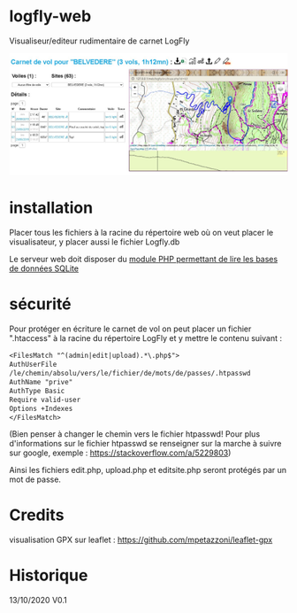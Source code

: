 # logfly-web
Visualiseur/editeur rudimentaire de carnet LogFly

![alt text](https://github.com/spasutto/logfly-web/blob/main/img/mainscreen.jpg?raw=true)

# installation
Placer tous les fichiers à la racine du répertoire web où on veut placer le visualisateur, y placer aussi le fichier Logfly.db

Le serveur web doit disposer du [module PHP permettant de lire les bases de données SQLite](https://www.php.net/manual/fr/book.sqlite3.php)

# sécurité
Pour protéger en écriture le carnet de vol on peut placer un fichier ".htaccess" à la racine du répertoire LogFly et y mettre le contenu suivant :
```ApacheConf
<FilesMatch "^(admin|edit|upload).*\.php$">
AuthUserFile /le/chemin/absolu/vers/le/fichier/de/mots/de/passes/.htpasswd
AuthName "prive"
AuthType Basic
Require valid-user
Options +Indexes
</FilesMatch>
```
(Bien penser à changer le chemin vers le fichier htpasswd! Pour plus d'informations sur le fichier htpasswd se renseigner sur la marche à suivre sur google, exemple : https://stackoverflow.com/a/5229803)

Ainsi les fichiers edit.php, upload.php et editsite.php seront protégés par un mot de passe.

# Credits
visualisation GPX sur leaflet : https://github.com/mpetazzoni/leaflet-gpx

# Historique
13/10/2020		V0.1
